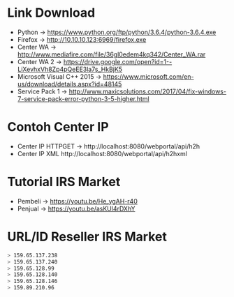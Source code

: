 # Link Download 
- Python -> https://www.python.org/ftp/python/3.6.4/python-3.6.4.exe 
- Firefox -> http://10.10.10.123:6969/firefox.exe
- Center WA -> http://www.mediafire.com/file/36gl0edem4kq342/Center_WA.rar 
- Center WA 2 -> https://drive.google.com/open?id=1--LiXevhxVh8Zp4pQeEE3la7s_HkBjK5
- Microsoft Visual C++ 2015 -> https://www.microsoft.com/en-us/download/details.aspx?id=48145
- Service Pack 1 -> http://www.maxicsolutions.com/2017/04/fix-windows-7-service-pack-error-python-3-5-higher.html

# Contoh Center IP
- Center IP HTTPGET -> http://localhost:8080/webportal/api/h2h
- Center IP XML http://localhost:8080/webportal/api/h2hxml
				
# Tutorial IRS Market
- Pembeli -> https://youtu.be/He_ygAH-r40
- Penjual -> https://youtu.be/asKUl4rDXhY
				
# URL/ID Reseller IRS Market
```bash
> 159.65.137.238
> 159.65.137.240
> 159.65.128.99
> 159.65.128.140
> 159.65.128.146
> 159.89.210.96
```